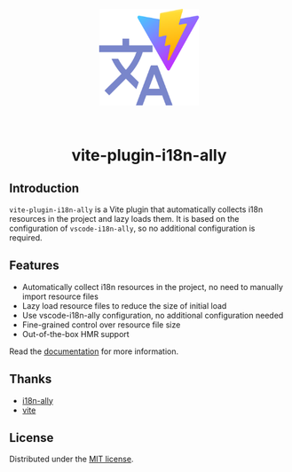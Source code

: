 <p align="center">
  <img width="180" src="./assets/logo.svg" alt="i18n logo" />
</p>
<br/>

<h1 align="center">vite-plugin-i18n-ally</h1>

## Introduction

`vite-plugin-i18n-ally` is a Vite plugin that automatically collects i18n resources in the project and lazy loads them. It is based on the configuration of `vscode-i18n-ally`, so no additional configuration is required.

## Features

- Automatically collect i18n resources in the project, no need to manually import resource files
- Lazy load resource files to reduce the size of initial load
- Use vscode-i18n-ally configuration, no additional configuration needed
- Fine-grained control over resource file size
- Out-of-the-box HMR support

Read the [documentation](https://hemengke1997.github.io/vite-plugin-i18n-ally/) for more information.

## Thanks

- [i18n-ally](https://github.com/lokalise/i18n-ally)
- [vite](https://github.com/vitejs/vite)

## License

Distributed under the [MIT license](/LICENSE.md).
